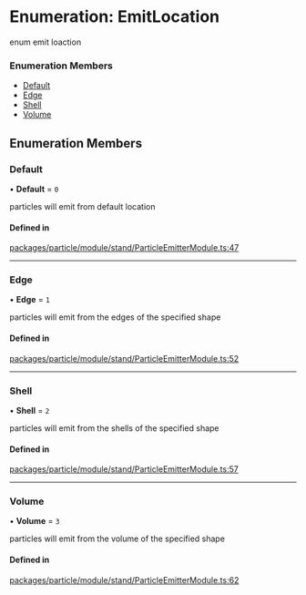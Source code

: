 # Enumeration: EmitLocation

enum emit loaction

### Enumeration Members

- [Default](EmitLocation.md#default)
- [Edge](EmitLocation.md#edge)
- [Shell](EmitLocation.md#shell)
- [Volume](EmitLocation.md#volume)

## Enumeration Members

### Default

• **Default** = ``0``

particles will emit from default location

#### Defined in

[packages/particle/module/stand/ParticleEmitterModule.ts:47](https://github.com/Orillusion/orillusion/blob/main/packages/particle/module/stand/ParticleEmitterModule.ts#L47)

___

### Edge

• **Edge** = ``1``

particles will emit from the edges of the specified shape

#### Defined in

[packages/particle/module/stand/ParticleEmitterModule.ts:52](https://github.com/Orillusion/orillusion/blob/main/packages/particle/module/stand/ParticleEmitterModule.ts#L52)

___

### Shell

• **Shell** = ``2``

particles will emit from the shells of the specified shape

#### Defined in

[packages/particle/module/stand/ParticleEmitterModule.ts:57](https://github.com/Orillusion/orillusion/blob/main/packages/particle/module/stand/ParticleEmitterModule.ts#L57)

___

### Volume

• **Volume** = ``3``

particles will emit from the volume of the specified shape

#### Defined in

[packages/particle/module/stand/ParticleEmitterModule.ts:62](https://github.com/Orillusion/orillusion/blob/main/packages/particle/module/stand/ParticleEmitterModule.ts#L62)
